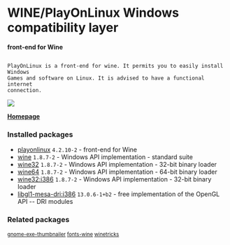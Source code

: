 # WINE/PlayOnLinux Windows compatibility layer

__front-end for Wine__

```

PlayOnLinux is a front-end for wine. It permits you to easily install Windows
Games and software on Linux. It is advised to have a functional internet
connection.

```

[![](https://screenshots.debian.net/thumbnail-with-version/playonlinux/9001)](https://screenshots.debian.net/screenshot-with-version/playonlinux/9001)



**[Homepage](http://www.playonlinux.com/)**

### Installed packages

* [playonlinux](https://packages.debian.org/stretch/playonlinux) `4.2.10-2` - front-end for Wine
* [wine](https://packages.debian.org/stretch/wine) `1.8.7-2` - Windows API implementation - standard suite
* [wine32](https://packages.debian.org/stretch/wine32) `1.8.7-2` - Windows API implementation - 32-bit binary loader
* [wine64](https://packages.debian.org/stretch/wine64) `1.8.7-2` - Windows API implementation - 64-bit binary loader
* [wine32:i386](https://packages.debian.org/stretch/wine32:i386) `1.8.7-2` - Windows API implementation - 32-bit binary loader
* [libgl1-mesa-dri:i386](https://packages.debian.org/stretch/libgl1-mesa-dri:i386) `13.0.6-1+b2` - free implementation of the OpenGL API -- DRI modules

### Related packages

<sub> [gnome-exe-thumbnailer](https://packages.debian.org/stretch/gnome-exe-thumbnailer) [fonts-wine](https://packages.debian.org/stretch/fonts-wine) [winetricks](https://packages.debian.org/stretch/winetricks)  </sub>
